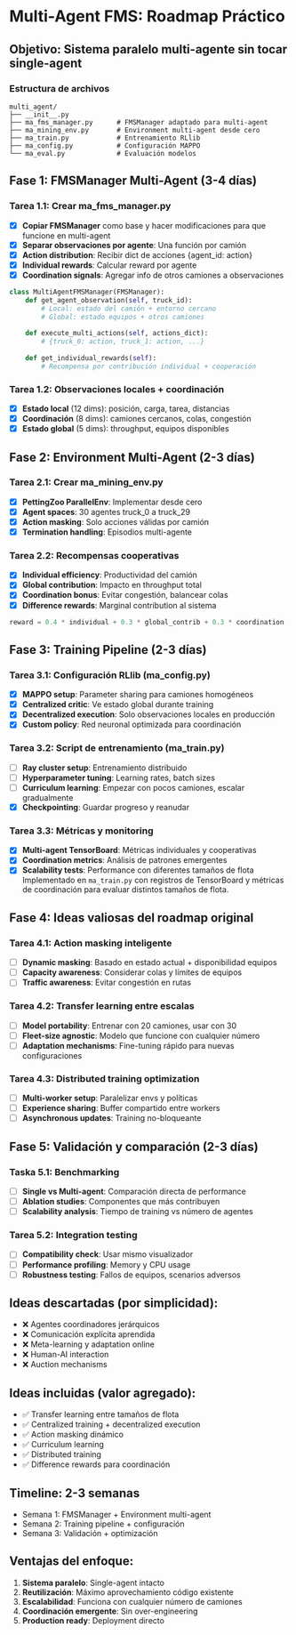 # Multi-Agent FMS: Roadmap Práctico

## Objetivo: Sistema paralelo multi-agente sin tocar single-agent

### Estructura de archivos
```
multi_agent/
├── __init__.py
├── ma_fms_manager.py      # FMSManager adaptado para multi-agent
├── ma_mining_env.py       # Environment multi-agent desde cero
├── ma_train.py            # Entrenamiento RLlib
├── ma_config.py           # Configuración MAPPO
└── ma_eval.py             # Evaluación modelos
```

## Fase 1: FMSManager Multi-Agent (3-4 días)

### Tarea 1.1: Crear ma_fms_manager.py
- [x] **Copiar FMSManager** como base y hacer modificaciones para que funcione en multi-agent
- [x] **Separar observaciones por agente**: Una función por camión
- [x] **Action distribution**: Recibir dict de acciones {agent_id: action}
- [x] **Individual rewards**: Calcular reward por agente
- [x] **Coordination signals**: Agregar info de otros camiones a observaciones

```python
class MultiAgentFMSManager(FMSManager):
    def get_agent_observation(self, truck_id):
        # Local: estado del camión + entorno cercano
        # Global: estado equipos + otros camiones
        
    def execute_multi_actions(self, actions_dict):
        # {truck_0: action, truck_1: action, ...}
        
    def get_individual_rewards(self):
        # Recompensa por contribución individual + cooperación
```

### Tarea 1.2: Observaciones locales + coordinación
- [x] **Estado local** (12 dims): posición, carga, tarea, distancias
- [x] **Coordinación** (8 dims): camiones cercanos, colas, congestión
- [x] **Estado global** (5 dims): throughput, equipos disponibles

## Fase 2: Environment Multi-Agent (2-3 días)

### Tarea 2.1: Crear ma_mining_env.py
- [x] **PettingZoo ParallelEnv**: Implementar desde cero
- [x] **Agent spaces**: 30 agentes truck_0 a truck_29
- [x] **Action masking**: Solo acciones válidas por camión
- [x] **Termination handling**: Episodios multi-agente

### Tarea 2.2: Recompensas cooperativas
- [x] **Individual efficiency**: Productividad del camión
- [x] **Global contribution**: Impacto en throughput total
- [x] **Coordination bonus**: Evitar congestión, balancear colas
- [x] **Difference rewards**: Marginal contribution al sistema

```python
reward = 0.4 * individual + 0.3 * global_contrib + 0.3 * coordination
```

## Fase 3: Training Pipeline (2-3 días)

### Tarea 3.1: Configuración RLlib (ma_config.py)
- [x] **MAPPO setup**: Parameter sharing para camiones homogéneos
- [x] **Centralized critic**: Ve estado global durante training
- [x] **Decentralized execution**: Solo observaciones locales en producción
- [x] **Custom policy**: Red neuronal optimizada para coordinación

### Tarea 3.2: Script de entrenamiento (ma_train.py)
- [ ] **Ray cluster setup**: Entrenamiento distribuido
- [ ] **Hyperparameter tuning**: Learning rates, batch sizes
- [ ] **Curriculum learning**: Empezar con pocos camiones, escalar gradualmente
- [x] **Checkpointing**: Guardar progreso y reanudar

### Tarea 3.3: Métricas y monitoring
- [x] **Multi-agent TensorBoard**: Métricas individuales y cooperativas
- [x] **Coordination metrics**: Análisis de patrones emergentes
- [x] **Scalability tests**: Performance con diferentes tamaños de flota
  Implementado en `ma_train.py` con registros de TensorBoard y métricas de
  coordinación para evaluar distintos tamaños de flota.

## Fase 4: Ideas valiosas del roadmap original

### Tarea 4.1: Action masking inteligente
- [ ] **Dynamic masking**: Basado en estado actual + disponibilidad equipos
- [ ] **Capacity awareness**: Considerar colas y límites de equipos
- [ ] **Traffic awareness**: Evitar congestión en rutas

### Tarea 4.2: Transfer learning entre escalas
- [ ] **Model portability**: Entrenar con 20 camiones, usar con 30
- [ ] **Fleet-size agnostic**: Modelo que funcione con cualquier número
- [ ] **Adaptation mechanisms**: Fine-tuning rápido para nuevas configuraciones

### Tarea 4.3: Distributed training optimization
- [ ] **Multi-worker setup**: Paralelizar envs y políticas
- [ ] **Experience sharing**: Buffer compartido entre workers
- [ ] **Asynchronous updates**: Training no-bloqueante

## Fase 5: Validación y comparación (2-3 días)

### Taska 5.1: Benchmarking
- [ ] **Single vs Multi-agent**: Comparación directa de performance
- [ ] **Ablation studies**: Componentes que más contribuyen
- [ ] **Scalability analysis**: Tiempo de training vs número de agentes

### Tarea 5.2: Integration testing
- [ ] **Compatibility check**: Usar mismo visualizador
- [ ] **Performance profiling**: Memory y CPU usage
- [ ] **Robustness testing**: Fallos de equipos, scenarios adversos

## Ideas descartadas (por simplicidad):
- ❌ Agentes coordinadores jerárquicos
- ❌ Comunicación explícita aprendida
- ❌ Meta-learning y adaptation online
- ❌ Human-AI interaction
- ❌ Auction mechanisms

## Ideas incluidas (valor agregado):
- ✅ Transfer learning entre tamaños de flota
- ✅ Centralized training + decentralized execution
- ✅ Action masking dinámico
- ✅ Curriculum learning
- ✅ Distributed training
- ✅ Difference rewards para coordinación

## Timeline: 2-3 semanas
- Semana 1: FMSManager + Environment multi-agent
- Semana 2: Training pipeline + configuración
- Semana 3: Validación + optimización

## Ventajas del enfoque:
1. **Sistema paralelo**: Single-agent intacto
2. **Reutilización**: Máximo aprovechamiento código existente
3. **Escalabilidad**: Funciona con cualquier número de camiones
4. **Coordinación emergente**: Sin over-engineering
5. **Production ready**: Deployment directo
